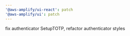 ```yaml
---
'@aws-amplify/ui-react': patch
'@aws-amplify/ui': patch
---
```


fix authenticator SetupTOTP, refactor authenticator styles
